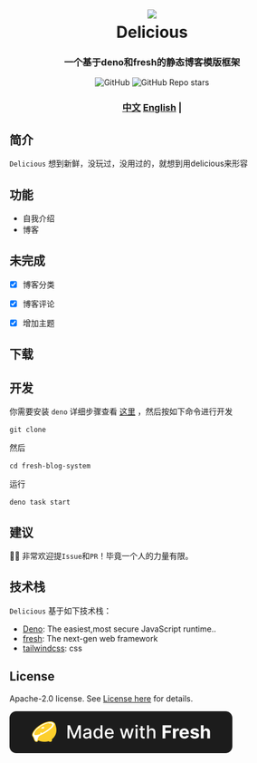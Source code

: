 <!--
 * @Date: 2023-02-21 01:24:24
 * @LastEditors: shijianzhong 994129509@qq.com
 * @LastEditTime: 2023-03-09 14:52:35
 * @FilePath: /www-main/README.md
-->


<h1 align="center">
  <img src="./mdicon.png" width="128" />
  <br>
  Delicious
  <br>
</h1>

<h3 align="center">一个基于deno和fresh的静态博客模版框架</h3>

<div align="center">
<img alt="GitHub" src="https://img.shields.io/github/license/shijianzhong/fresh-blog-system?color=%23">
<img alt="GitHub Repo stars" src="https://img.shields.io/github/stars/shijianzhong/fresh-blog-system?style=social">
</div>

<h3 align="center">
<a href="https://github.com/shijianzhong/fresh-blog-system/master/README.md" target="_blank">中文</a>
<a href="https://github.com/shijianzhong/fresh-blog-system/master/README_EN.md">English</a> |
</h3>

## 简介

`Delicious` 想到新鲜，没玩过，没用过的，就想到用delicious来形容

## 功能

- 自我介绍
- 博客

## 未完成

- [x] 博客分类
- [x] 博客评论
- [x] 增加主题


## 下载



## 开发

你需要安装 `deno` 详细步骤查看 [这里](https://deno.land/) ，然后按如下命令进行开发

```shell
git clone
```

然后

```shell
cd fresh-blog-system
```

运行

```shell
deno task start
```

## 建议

👏🏻 非常欢迎提`Issue`和`PR`！毕竟一个人的力量有限。

## 技术栈

`Delicious` 基于如下技术栈：

- [Deno](https://deno.land/): The easiest,most secure JavaScript runtime..
- [fresh](https://fresh.deno.dev/): The next-gen web framework
- [tailwindcss](https://www.tailwindcss.cn/): css

## License

Apache-2.0 license. See [License here](./LICENSE) for details.

![Made with Fresh(dark)](./static/fresh-badge-dark.svg)